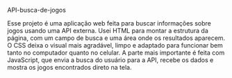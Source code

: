 API-busca-de-jogos

Esse projeto é uma aplicação web feita para buscar informações sobre jogos usando uma API externa. Usei HTML para montar a estrutura da página, com um campo de busca e uma área onde os resultados aparecem. O CSS deixa o visual mais agradável, limpo e adaptado para funcionar bem tanto no computador quanto no celular. A parte mais importante é feita com JavaScript, que envia a busca do usuário para a API, recebe os dados e mostra os jogos encontrados direto na tela.
